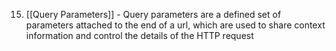 15. [[Query Parameters]] - Query parameters are a defined set of parameters attached to the end of a url, which are used to share context information and control the details of the HTTP request